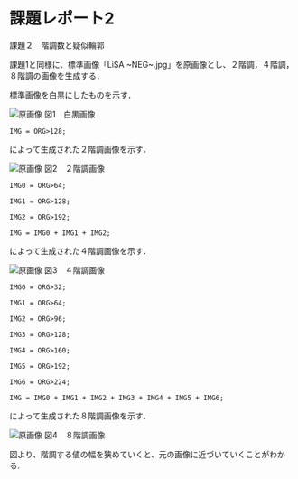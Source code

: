 # 課題レポート2
課題２　階調数と疑似輪郭

課題1と同様に、標準画像「LiSA ~NEG~.jpg」を原画像とし、２階調，４階調，８階調の画像を生成する．

標準画像を白黒にしたものを示す．

![原画像](https://github.com/ItsukiTakemura/image_processing/blob/master/image/kadai2_1.png?raw=true)
図1　白黒画像

`IMG = ORG>128;`

によって生成された２階調画像を示す．

![原画像](https://github.com/ItsukiTakemura/image_processing/blob/master/image/kadai2_2.png?raw=true)
図2　２階調画像


`IMG0 = ORG>64;`

`IMG1 = ORG>128;`

`IMG2 = ORG>192;`

`IMG = IMG0 + IMG1 + IMG2;`

によって生成された４階調画像を示す．

![原画像](https://github.com/ItsukiTakemura/image_processing/blob/master/image/kadai2_3.png?raw=true)
図3　４階調画像


`IMG0 = ORG>32;`

`IMG1 = ORG>64;`

`IMG2 = ORG>96;`

`IMG3 = ORG>128;`

`IMG4 = ORG>160;`

`IMG5 = ORG>192;`

`IMG6 = ORG>224;`

`IMG = IMG0 + IMG1 + IMG2 + IMG3 + IMG4 + IMG5 + IMG6;`

によって生成された８階調画像を示す．

![原画像](https://github.com/ItsukiTakemura/image_processing/blob/master/image/kadai2_4.png?raw=true)
図4　８階調画像


図より、階調する値の幅を狭めていくと、元の画像に近づいていくことがわかる. 
